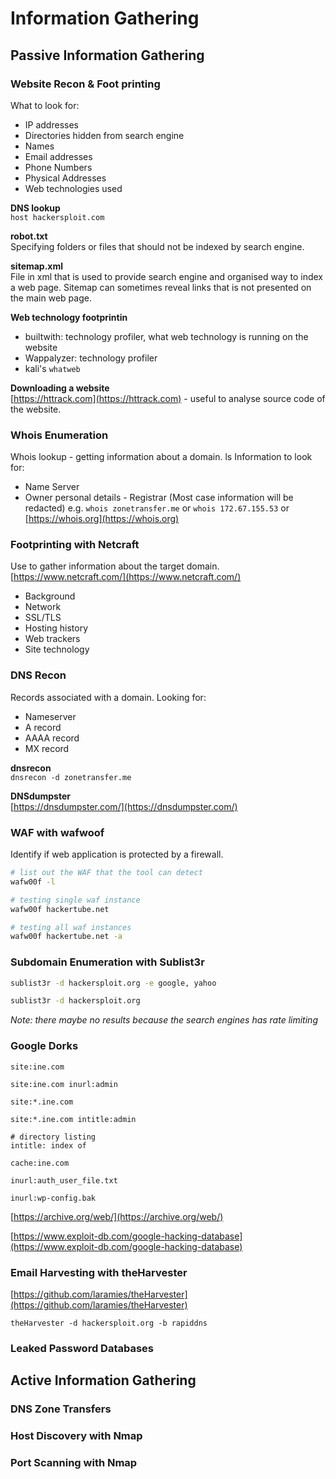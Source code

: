 # Information Gathering

## Passive Information Gathering

### Website Recon & Foot printing

What to look for:

- IP addresses
- Directories hidden from search engine
- Names
- Email addresses
- Phone Numbers
- Physical Addresses
- Web technologies used

**DNS lookup**  
`host hackersploit.com`

**robot.txt**  
Specifying folders or files that should not be indexed by search engine.

**sitemap.xml**  
File in xml that is used to provide search engine and organised way to index a web page. Sitemap can sometimes reveal links that is not presented on the main web page.

**Web technology footprintin**

- builtwith: technology profiler, what web technology is running on the website
- Wappalyzer: technology profiler
- kali's `whatweb`

**Downloading a website**  
[https://httrack.com](https://httrack.com) - useful to analyse source code of the website.

### Whois Enumeration

Whois lookup - getting information about a domain. ls
Information to look for:

- Name Server
- Owner personal details - Registrar (Most case information will be redacted)
  e.g. `whois zonetransfer.me` or `whois 172.67.155.53` or [https://whois.org](https://whois.org)

### Footprinting with Netcraft

Use to gather information about the target domain. [https://www.netcraft.com/](https://www.netcraft.com/)
- Background
- Network
- SSL/TLS
- Hosting history
- Web trackers
- Site technology

### DNS Recon
Records associated with a domain.
Looking for:
- Nameserver
- A record
- AAAA record
- MX record

**dnsrecon**  
`dnsrecon -d zonetransfer.me`

**DNSdumpster**  
[https://dnsdumpster.com/](https://dnsdumpster.com/)

### WAF with wafwoof
Identify if web application is protected by a firewall.

```bash
# list out the WAF that the tool can detect
wafw00f -l

# testing single waf instance
wafw00f hackertube.net

# testing all waf instances
wafw00f hackertube.net -a
```

### Subdomain Enumeration with Sublist3r
```bash
sublist3r -d hackersploit.org -e google, yahoo

sublist3r -d hackersploit.org
```
*Note: there maybe no results because the search engines has rate limiting*

### Google Dorks
```
site:ine.com

site:ine.com inurl:admin

site:*.ine.com

site:*.ine.com intitle:admin

# directory listing
intitle: index of

cache:ine.com

inurl:auth_user_file.txt

inurl:wp-config.bak
```
[https://archive.org/web/](https://archive.org/web/)

[https://www.exploit-db.com/google-hacking-database](https://www.exploit-db.com/google-hacking-database)

### Email Harvesting with theHarvester
[https://github.com/laramies/theHarvester](https://github.com/laramies/theHarvester)
```
theHarvester -d hackersploit.org -b rapiddns
```

### Leaked Password Databases

## Active Information Gathering

### DNS Zone Transfers

### Host Discovery with Nmap

### Port Scanning with Nmap
